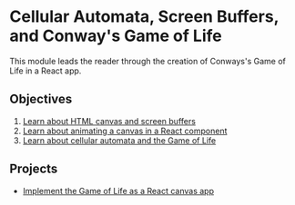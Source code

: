 # Cellular Automata, Screen Buffers, and Conway's Game of Life
 
This module leads the reader through the creation of Conways's Game of Life in a
React app.

## Objectives

1. [Learn about HTML canvas and screen buffers](objectives/canvas-buffers)
2. [Learn about animating a canvas in a React component](objectives/react-canvas-anim)
3. [Learn about cellular automata and the Game of Life](objectives/ca-life)


## Projects

* [Implement the Game of Life as a React canvas app](projects/life)
